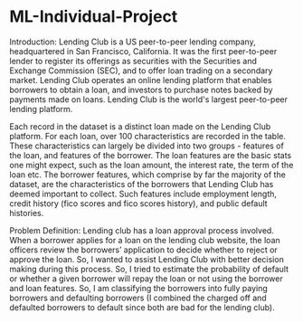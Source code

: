 # ML-Individual-Project
Introduction: 
Lending Club is a US peer-to-peer lending company, headquartered in San Francisco, California. It was the first peer-to-peer lender to register its offerings as securities with the Securities and Exchange Commission (SEC), and to offer loan trading on a secondary market. Lending Club operates an online lending platform that enables borrowers to obtain a loan, and investors to purchase notes backed by payments made on loans. Lending Club is the world's largest peer-to-peer lending platform.

Each record in the dataset is a distinct loan made on the Lending Club platform. For each loan, over 100 characteristics are recorded in the table. These characteristics can largely be divided into two groups - features of the loan, and features of the borrower. The loan features are the basic stats one might expect, such as the loan amount, the interest rate, the term of the loan etc. The borrower features, which comprise by far the majority of the dataset, are the characteristics of the borrowers that Lending Club has deemed important to collect. Such features include employment length, credit history (fico scores and fico scores history), and public default histories.

Problem Definition:
Lending club has a loan approval process involved. When a borrower applies for a loan on the lending club website, the loan officers review the borrowers’ application to decide whether to reject or approve the loan. So, I wanted to assist Lending Club with better decision making during this process. So, I tried to estimate the probability of default or whether a given borrower will repay the loan or not using the borrower and loan features. So, I am classifying the borrowers into fully paying borrowers and defaulting borrowers (I combined the charged off and defaulted borrowers to default since both are bad for the lending club).
